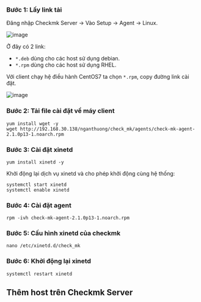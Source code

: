 ### Bước 1: Lấy link tải

Đăng nhập Checkmk Server -> Vào Setup -> Agent -> Linux.

![image](https://user-images.githubusercontent.com/111716161/194269084-a4d51230-33e8-4672-b7e8-50f2ef3a3f07.png)

Ở đây có 2 link:

- `*.deb` dùng cho các host sử dụng debian.
- `*.rpm` dùng cho các host sử dụng RHEL.

Với client chạy hệ điều hành CentOS7 ta chọn `*.rpm`, copy đường link cài đặt. 

![image](https://user-images.githubusercontent.com/111716161/194271131-81f37228-1a9b-461a-8612-d8e153f1ce07.png)

### Bước 2: Tải file cài đặt về máy client
```
yum install wget -y
wget http://192.168.30.138/nganthuong/check_mk/agents/check-mk-agent-2.1.0p13-1.noarch.rpm
```

### Bước 3: Cài đặt xinetd

```
yum install xinetd -y
```

Khởi động lại dịch vụ xinetd và cho phép khởi động cùng hệ thống:

```
systemctl start xinetd
systemctl enable xinetd
```

### Bước 4: Cài đặt agent

```
rpm -ivh check-mk-agent-2.1.0p13-1.noarch.rpm
```

### Bước 5: Cấu hình xinetd của checkmk

```
nano /etc/xinetd.d/check_mk
```

### Bước 6: Khởi động lại xinetd

```
systemctl restart xinetd
```

## Thêm host trên Checkmk Server


